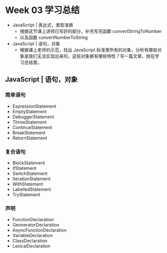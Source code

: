 # Week 03 学习总结

* JavaScript | 表达式，类型准换
  * 根据这节课上讲师已写好的部分，补充写完函数 convertStringToNumber
  * 以及函数 convertNumberToString
* JavaScript | 语句，对象
  * 根据课上老师的示范，找出 JavaScript 标准里所有的对象，分析有哪些对象是我们无法实现出来的，这些对象都有哪些特性？写一篇文章，放在学习总结里。

## JavaScript | 语句，对象

### 简单语句

* ExpressionStatement
* EmptyStatement
* DebuggerStatement
* ThrowStatement
* ContinueStatement
* BreakStatement
* ReturnStatement

### 复合语句

* BlockStatement
* IfStatement
* SwitchStatement
* IterationStatement
* WithStatement
* LabelledStatement
* TryStatement

### 声明

* FunctionDeclaration
* GenneratorDeclaration
* AsyncFunctionDeclaration
* VariableDeclaration
* ClassDeclaration
* LexicalDeclaration

